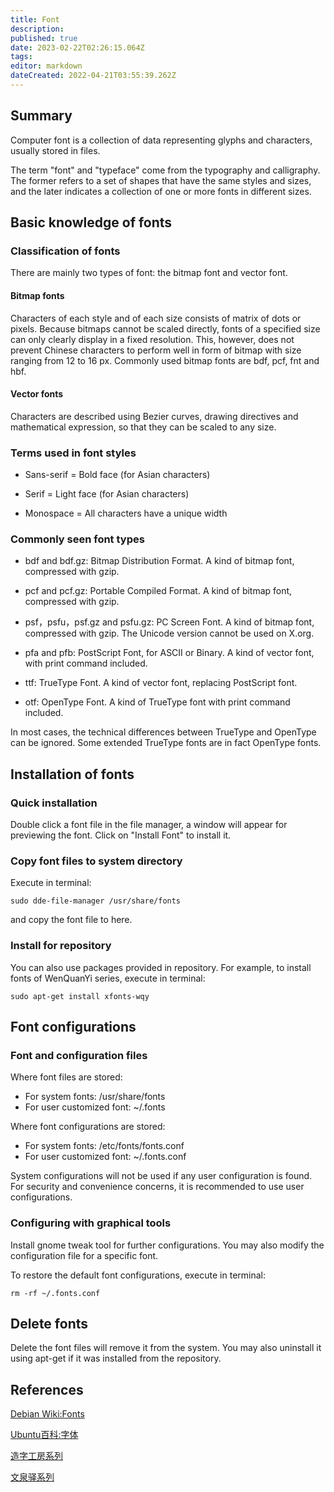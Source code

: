 ```yaml
---
title: Font
description: 
published: true
date: 2023-02-22T02:26:15.064Z
tags: 
editor: markdown
dateCreated: 2022-04-21T03:55:39.262Z
---
```


## Summary

Computer font is a collection of data representing glyphs and characters, usually stored in files.

The term "font" and "typeface" come from the typography and calligraphy. The former refers to a set of shapes that have the same styles and sizes, and the later indicates a collection of one or more fonts in different sizes.

## Basic knowledge of fonts

### Classification of fonts

There are mainly two types of font: the bitmap font and vector font.

#### Bitmap fonts

Characters of each style and of each size consists of matrix of dots or pixels. Because bitmaps cannot be scaled directly, fonts of a specified size can only clearly display in a fixed resolution. This, however, does not prevent Chinese characters to perform well in form of bitmap with size ranging from 12 to 16 px. Commonly used bitmap fonts are bdf, pcf, fnt and hbf.

#### Vector fonts

Characters are described using Bezier curves, drawing directives and mathematical expression, so that they can be scaled to any size.

### Terms used in font styles

- Sans-serif = Bold face (for Asian characters)

- Serif = Light face (for Asian characters)

- Monospace =  All characters have a unique width

### Commonly seen font types

- bdf and bdf.gz: Bitmap Distribution Format. A kind of bitmap font, compressed with gzip.

- pcf and pcf.gz: Portable Compiled Format. A kind of bitmap font, compressed with gzip.

- psf，psfu，psf.gz and psfu.gz: PC Screen Font. A kind of bitmap font, compressed with gzip. The Unicode version cannot be used on X.org.

- pfa and pfb: PostScript Font, for ASCII or Binary. A kind of vector font, with print command included.

- ttf: TrueType Font. A kind of vector font, replacing PostScript font.

- otf: OpenType Font. A kind of TrueType font with print command included.

In most cases, the technical differences between TrueType and OpenType can be ignored. Some extended TrueType fonts are in fact OpenType fonts.

## Installation of fonts

### Quick installation

Double click a font file in the file manager, a window will appear for previewing the font. Click on "Install Font" to install it.

### Copy font files to system directory

Execute in terminal:

    sudo dde-file-manager /usr/share/fonts  

and copy the font file to here.

### Install for repository

You can also use packages provided in repository. For example, to install fonts of WenQuanYi series, execute in terminal:

    sudo apt-get install xfonts-wqy

## Font configurations

### Font and configuration files

Where font files are stored:

- For system fonts: /usr/share/fonts
- For user customized font: ~/.fonts

Where font configurations are stored:

- For system fonts: /etc/fonts/fonts.conf
- For user customized font: ~/.fonts.conf

System configurations will not be used if any user configuration is found. For security and convenience concerns, it is recommended to use user configurations.

### Configuring with graphical tools

Install gnome tweak tool for further configurations. You may also modify the configuration file for a specific font.

To restore the default font configurations, execute in terminal:

    rm -rf ~/.fonts.conf

## Delete fonts

Delete the font files will remove it from the system. You may also uninstall it using apt-get if it was installed from the repository.

## References

[Debian Wiki:Fonts](http://wiki.debian.org/Fonts)

[Ubuntu百科:字体](http://wiki.ubuntu.com.cn/%E5%AD%97%E4%BD%93)

[造字工房系列](http://www.makefont.com/fonts.html)

[文泉驿系列](http://wenq.org/wqy2/index.cgi?%E9%A6%96%E9%A1%B5)
